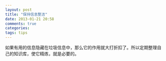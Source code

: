 ```yaml
---
layout: post
title: "保持信息整洁"
date: 2013-01-21 20:58
comments: true
categories: 
tags: tips
---
```


如果有用的信息隐藏在垃圾信息中，那么它的作用就大打折扣了。所以定期整理自己的知识库，使它精炼，就是必要的。